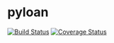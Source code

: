 # pyloan

[![Build Status](https://travis-ci.org/vinymeuh/pyloan.svg?branch=master)](https://travis-ci.org/vinymeuh/pyloan)
[![Coverage Status](https://coveralls.io/repos/github/vinymeuh/pyloan/badge.svg?branch=master)](https://coveralls.io/github/vinymeuh/pyloan?branch=master)
